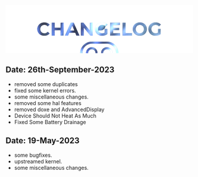 <img src="https://raw.githubusercontent.com/DroidX-UI-Devices/Official_Devices/13/banners/changelogs.png" />

## Date: 26th-September-2023

- removed some duplicates
- fixed some kernel errors.
- some miscellaneous changes.
- removed some hal features
- removed doxe and AdvancedDisplay
- Device Should Not Heat As Much
- Fixed Some Battery Drainage

## Date: 19-May-2023

- some bugfixes.
- upstreamed kernel.
- some miscellaneous changes.
